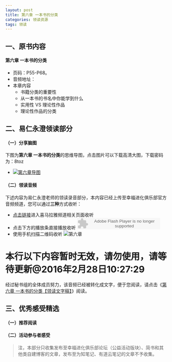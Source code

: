 ```yaml
---
layout: post
title: 第六章 一本书的分类
categories: 领读资源
tags: 领读
---
```


## 一、原书内容

#### 第六章 一本书的分类

- 页码：P55-P68。
- 音频地址：
- 本章内容
	- 书籍分类的重要性
	- 从一本书的书名中你能学到什么
	- 实用性 VS 理论性作品
	- 理论性作品的分类

## 二、易仁永澄领读部分

#### （一）分享脑图

下图为**第六章 一本书的分类**的思维导图，点击图片可以下载高清大图，下载密码为：8toz

- [![第六章导图](http://77fm42.com1.z0.glb.clouddn.com/htrab-nt-s06small.jpg)](http://pan.baidu.com/s/1ntWYt3j)

#### （二）领读音频

下述内容为易仁永澄老师的领读录音部分，本内容已经上传至幸福进化俱乐部官方音频频道，您可以通过**三种**方式收听：

- [点击链接](http://www.ximalaya.com/12605301/sound/12573260)进入喜马拉雅频道相关页面收听
- 点击下方的播放条直接播放收听
	<object type="application/x-shockwave-flash" id="ximalaya_player" data="http://www.ximalaya.com/swf/sound/orange.swf?id=12573260" width="260" height="36"></object>
- 使用手机扫描二维码收听
![第六章](http://77fm42.com1.z0.glb.clouddn.com/htrab-qr-s07.png)


# 本行以下内容暂时无效，请勿使用，请等待更新@2016年2月28日10:27:29

经过秘书组的全体成员努力，该音频已经被转化成文字，便于您阅读，请点击《[第六章 一本书的分类【领读文字稿】](http://htrab.com/p05-text/)》阅读。

## 三、优秀感受精选

#### （一）推荐阅读



#### （二）活动参与者感受

> 注，本部分只收集发布至幸福进化俱乐部论坛（公益活动版块）、简书和其他类自建博客的文章，发布至为知笔记、有道云笔记的文章不予收集。

